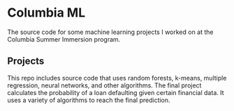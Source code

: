 # Columbia ML
The source code for some machine learning projects I worked on at the Columbia Summer Immersion program.

## Projects
This repo includes source code that uses random forests, k-means, multiple regression, neural networks, and other algorithms. The final project
calculates the probability of a loan defaulting given certain financial data. It uses a variety of algorithms to reach the final prediction.

